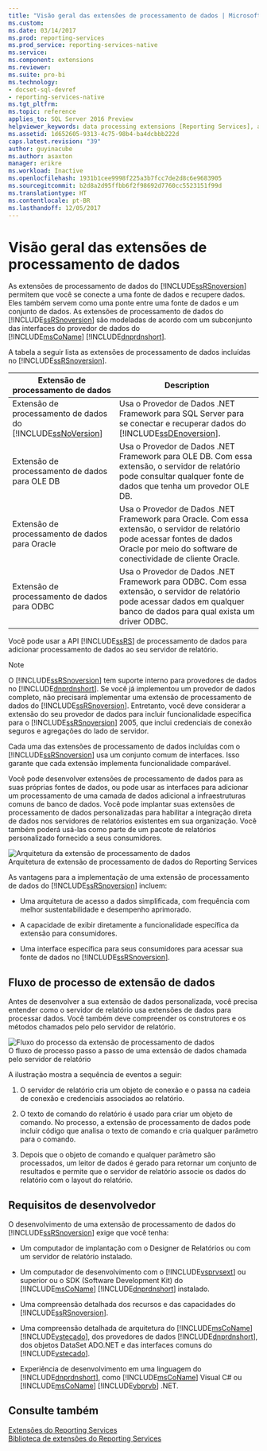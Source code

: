 ```yaml
---
title: "Visão geral das extensões de processamento de dados | Microsoft Docs"
ms.custom: 
ms.date: 03/14/2017
ms.prod: reporting-services
ms.prod_service: reporting-services-native
ms.service: 
ms.component: extensions
ms.reviewer: 
ms.suite: pro-bi
ms.technology:
- docset-sql-devref
- reporting-services-native
ms.tgt_pltfrm: 
ms.topic: reference
applies_to: SQL Server 2016 Preview
helpviewer_keywords: data processing extensions [Reporting Services], about extensions
ms.assetid: 1d652605-9313-4c75-98b4-ba4dcbbb222d
caps.latest.revision: "39"
author: guyinacube
ms.author: asaxton
manager: erikre
ms.workload: Inactive
ms.openlocfilehash: 1931b1cee9998f225a3b7fcc7de2d8c6e9683905
ms.sourcegitcommit: b2d8a2d95ffbb6f2f98692d7760cc5523151f99d
ms.translationtype: HT
ms.contentlocale: pt-BR
ms.lasthandoff: 12/05/2017
---
```

# <a name="data-processing-extensions-overview"></a>Visão geral das extensões de processamento de dados
  As extensões de processamento de dados do [!INCLUDE[ssRSnoversion](../../../includes/ssrsnoversion-md.md)] permitem que você se conecte a uma fonte de dados e recupere dados. Eles também servem como uma ponte entre uma fonte de dados e um conjunto de dados. As extensões de processamento de dados do [!INCLUDE[ssRSnoversion](../../../includes/ssrsnoversion-md.md)] são modeladas de acordo com um subconjunto das interfaces do provedor de dados do [!INCLUDE[msCoName](../../../includes/msconame-md.md)] [!INCLUDE[dnprdnshort](../../../includes/dnprdnshort-md.md)].  
  
 A tabela a seguir lista as extensões de processamento de dados incluídas no [!INCLUDE[ssRSnoversion](../../../includes/ssrsnoversion-md.md)].  
  
|Extensão de processamento de dados|Description|  
|-------------------------------|-----------------|  
|Extensão de processamento de dados do [!INCLUDE[ssNoVersion](../../../includes/ssnoversion-md.md)]|Usa o Provedor de Dados .NET Framework para SQL Server para se conectar e recuperar dados do [!INCLUDE[ssDEnoversion](../../../includes/ssdenoversion-md.md)].|  
|Extensão de processamento de dados para OLE DB|Usa o Provedor de Dados .NET Framework para OLE DB. Com essa extensão, o servidor de relatório pode consultar qualquer fonte de dados que tenha um provedor OLE DB.|  
|Extensão de processamento de dados para Oracle|Usa o Provedor de Dados .NET Framework para Oracle. Com essa extensão, o servidor de relatório pode acessar fontes de dados Oracle por meio do software de conectividade de cliente Oracle.|  
|Extensão de processamento de dados para ODBC|Usa o Provedor de Dados .NET Framework para ODBC. Com essa extensão, o servidor de relatório pode acessar dados em qualquer banco de dados para qual exista um driver ODBC.|  
  
 Você pode usar a API [!INCLUDE[ssRS](../../../includes/ssrs-md.md)] de processamento de dados para adicionar processamento de dados ao seu servidor de relatório.  
  
> [!NOTE]  
>  O [!INCLUDE[ssRSnoversion](../../../includes/ssrsnoversion-md.md)] tem suporte interno para provedores de dados no [!INCLUDE[dnprdnshort](../../../includes/dnprdnshort-md.md)]. Se você já implementou um provedor de dados completo, não precisará implementar uma extensão de processamento de dados do [!INCLUDE[ssRSnoversion](../../../includes/ssrsnoversion-md.md)]. Entretanto, você deve considerar a extensão do seu provedor de dados para incluir funcionalidade específica para o [!INCLUDE[ssRSnoversion](../../../includes/ssrsnoversion-md.md)] 2005, que inclui credenciais de conexão seguros e agregações do lado de servidor.  
  
 Cada uma das extensões de processamento de dados incluídas com o [!INCLUDE[ssRSnoversion](../../../includes/ssrsnoversion-md.md)] usa um conjunto comum de interfaces. Isso garante que cada extensão implementa funcionalidade comparável.  
  
 Você pode desenvolver extensões de processamento de dados para as suas próprias fontes de dados, ou pode usar as interfaces para adicionar um processamento de uma camada de dados adicional a infraestruturas comuns de banco de dados. Você pode implantar suas extensões de processamento de dados personalizadas para habilitar a integração direta de dados nos servidores de relatórios existentes em sua organização. Você também poderá usá-las como parte de um pacote de relatórios personalizado fornecido a seus consumidores.  
  
 ![Arquitetura da extensão de processamento de dados](../../../reporting-services/extensions/data-processing/media/bk-dataprocess-extensions.gif "Arquitetura da extensão de processamento de dados")  
Arquitetura de extensão de processamento de dados do Reporting Services  
  
 As vantagens para a implementação de uma extensão de processamento de dados do [!INCLUDE[ssRSnoversion](../../../includes/ssrsnoversion-md.md)] incluem:  
  
-   Uma arquitetura de acesso a dados simplificada, com frequência com melhor sustentabilidade e desempenho aprimorado.  
  
-   A capacidade de exibir diretamente a funcionalidade específica da extensão para consumidores.  
  
-   Uma interface específica para seus consumidores para acessar sua fonte de dados no [!INCLUDE[ssRSnoversion](../../../includes/ssrsnoversion-md.md)].  
  
## <a name="data-extension-process-flow"></a>Fluxo de processo de extensão de dados  
 Antes de desenvolver a sua extensão de dados personalizada, você precisa entender como o servidor de relatório usa extensões de dados para processar dados. Você também deve compreender os construtores e os métodos chamados pelo pelo servidor de relatório.  
  
 ![Fluxo do processo da extensão de processamento de dados](../../../reporting-services/extensions/data-processing/media/bk-ext-01.gif "Fluxo do processo da extensão de processamento de dados")  
O fluxo de processo passo a passo de uma extensão de dados chamada pelo servidor de relatório  
  
 A ilustração mostra a sequência de eventos a seguir:  
  
1.  O servidor de relatório cria um objeto de conexão e o passa na cadeia de conexão e credenciais associados ao relatório.  
  
2.  O texto de comando do relatório é usado para criar um objeto de comando. No processo, a extensão de processamento de dados pode incluir código que analisa o texto de comando e cria qualquer parâmetro para o comando.  
  
3.  Depois que o objeto de comando e qualquer parâmetro são processados, um leitor de dados é gerado para retornar um conjunto de resultados e permite que o servidor de relatório associe os dados do relatório com o layout do relatório.  
  
## <a name="developer-requirements"></a>Requisitos de desenvolvedor  
 O desenvolvimento de uma extensão de processamento de dados do [!INCLUDE[ssRSnoversion](../../../includes/ssrsnoversion-md.md)] exige que você tenha:  
  
-   Um computador de implantação com o Designer de Relatórios ou com um servidor de relatório instalado.  
  
-   Um computador de desenvolvimento com o [!INCLUDE[vsprvsext](../../../includes/vsprvsext-md.md)] ou superior ou o SDK (Software Development Kit) do [!INCLUDE[msCoName](../../../includes/msconame-md.md)] [!INCLUDE[dnprdnshort](../../../includes/dnprdnshort-md.md)] instalado.  
  
-   Uma compreensão detalhada dos recursos e das capacidades do [!INCLUDE[ssRSnoversion](../../../includes/ssrsnoversion-md.md)].  
  
-   Uma compreensão detalhada de arquitetura do [!INCLUDE[msCoName](../../../includes/msconame-md.md)] [!INCLUDE[vstecado](../../../includes/vstecado-md.md)], dos provedores de dados [!INCLUDE[dnprdnshort](../../../includes/dnprdnshort-md.md)], dos objetos DataSet ADO.NET e das interfaces comuns do [!INCLUDE[vstecado](../../../includes/vstecado-md.md)].  
  
-   Experiência de desenvolvimento em uma linguagem do [!INCLUDE[dnprdnshort](../../../includes/dnprdnshort-md.md)], como [!INCLUDE[msCoName](../../../includes/msconame-md.md)] Visual C# ou [!INCLUDE[msCoName](../../../includes/msconame-md.md)] [!INCLUDE[vbprvb](../../../includes/vbprvb-md.md)] .NET.  
  
## <a name="see-also"></a>Consulte também  
 [Extensões do Reporting Services](../../../reporting-services/extensions/reporting-services-extensions.md)   
 [Biblioteca de extensões do Reporting Services](../../../reporting-services/extensions/reporting-services-extension-library.md)  
  
  
